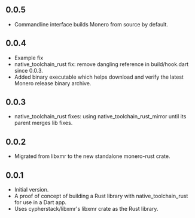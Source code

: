 ## 0.0.5

- Commandline interface builds Monero from source by default.

## 0.0.4

- Example fix
- native_toolchain_rust fix: remove dangling reference in build/hook.dart since 0.0.3.
- Added binary executable which helps download and verify the latest Monero release binary archive.

## 0.0.3

- native_toolchain_rust fixes: using native_toolchain_rust_mirror until its parent merges lib fixes.

## 0.0.2

- Migrated from libxmr to the new standalone monero-rust crate.

## 0.0.1

- Initial version.
- A proof of concept of building a Rust library with native_toolchain_rust for use in a Dart app.
- Uses cypherstack/libxmr's libxmr crate as the Rust library.
